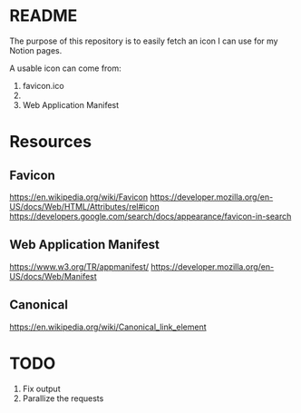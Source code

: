 # README

The purpose of this repository is to easily fetch an icon I can use for my Notion pages.

A usable icon can come from:

1. favicon.ico
2. <link />
3. Web Application Manifest

# Resources

## Favicon
https://en.wikipedia.org/wiki/Favicon
https://developer.mozilla.org/en-US/docs/Web/HTML/Attributes/rel#icon
https://developers.google.com/search/docs/appearance/favicon-in-search

## Web Application Manifest
https://www.w3.org/TR/appmanifest/
https://developer.mozilla.org/en-US/docs/Web/Manifest

## Canonical
https://en.wikipedia.org/wiki/Canonical_link_element

# TODO
1. Fix output
2. Parallize the requests